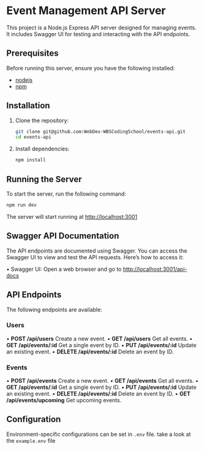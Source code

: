 # Event Management API Server

This project is a Node.js Express API server designed for managing events. It includes Swagger UI for testing and interacting with the API endpoints.

## Prerequisites

Before running this server, ensure you have the following installed:

- [nodejs](https://nodejs.org/)
- [npm](https://www.npmjs.com/)

## Installation

1. Clone the repository:

   ```bash
   git clone git@github.com:WebDev-WBSCodingSchool/events-api.git
   cd events-api
   ```

2. Install dependencies:

   ```bash
   npm install
   ```

## Running the Server

To start the server, run the following command:

```bash
npm run dev
```

The server will start running at [http://localhost:3001](http://localhost:3001)

## Swagger API Documentation

The API endpoints are documented using Swagger. You can access the Swagger UI to view and test the API requests. Here’s how to access it:

• Swagger UI: Open a web browser and go to [http://localhost:3001/api-docs](http://localhost:3001/api-docs)

## API Endpoints

The following endpoints are available:

### Users

• **POST /api/users** Create a new event.
• **GET /api/users** Get all events.
• **GET /api/events/:id** Get a single event by ID.
• **PUT /api/events/:id** Update an existing event.
• **DELETE /api/events/:id** Delete an event by ID.

### Events

• **POST /api/events** Create a new event.
• **GET /api/events** Get all events.
• **GET /api/events/:id** Get a single event by ID.
• **PUT /api/events/:id** Update an existing event.
• **DELETE /api/events/:id** Delete an event by ID.
• **GET /api/events/upcoming** Get upcoming events.

## Configuration

Environment-specific configurations can be set in `.env` file. take a look at the `example.env` file
